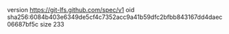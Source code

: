 version https://git-lfs.github.com/spec/v1
oid sha256:6084b403e6349de5cf4c7352acc9a41b59dfc2bfbb843167dd4daec06687bf5c
size 233
